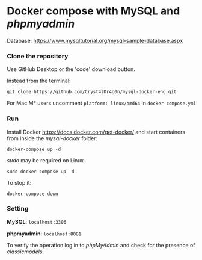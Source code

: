 # Docker compose with MySQL and *phpmyadmin*

Database: https://www.mysqltutorial.org/mysql-sample-database.aspx

### Clone the repository
Use GitHub Desktop or the 'code' download button.

Instead from the terminal:
```
git clone https://github.com/Cryst4lDr4g0n/mysql-docker-eng.git
```

For Mac M* users uncomment  ```platform: linux/amd64``` in ```docker-compose.yml```

### Run
Install Docker https://docs.docker.com/get-docker/ and start containers from inside the *mysql-docker* folder:
```
docker-compose up -d
```

*sudo* may be required on Linux

```
sudo docker-compose up -d
```

To stop it:
```
docker-compose down
```
### Setting
**MySQL**: ```localhost:3306```

**phpmyadmin**: ```localhost:8081```

To verify the operation log in to *phpMyAdmin* and check for the presence of *classicmodels*.
